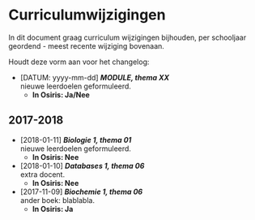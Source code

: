 # Curriculumwijzigingen

In dit document graag curriculum wijzigingen bijhouden, per schooljaar geordend - meest recente wijziging bovenaan. 

Houdt deze vorm aan voor het changelog:

- [DATUM: yyyy-mm-dd] *__MODULE, thema XX__*  
    nieuwe leerdoelen geformuleerd. 
    - __In Osiris: Ja/Nee__

## 2017-2018

- [2018-01-11] *__Biologie 1, thema 01__*   
    nieuwe leerdoelen geformuleerd. 
    - __In Osiris: Nee__
- [2018-01-10]  *__Databases 1, thema 06__*   
    extra docent. 
    - __In Osiris: Nee__
- [2017-11-09] *__Biochemie 1, thema 06__*    
    ander boek: blablabla. 
    - __In Osiris: Ja__


